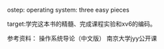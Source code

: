 ostep: operating system: three easy pieces

target:学完这本书的精髓、完成课程实验和xv6的编码。

参考资料：
操作系统导论（中文版）
南京大学jyy公开课
